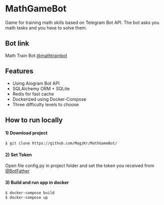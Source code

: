 # MathGameBot
Game for training math skills based on Telegram Bot API.
The bot asks you math tasks and you have to solve them.
## Bot link
Math Train Bot [@mathtrainbot](https://t.me/mathtrainbot)
## Features
- Using Aiogram Bot API
- SQLAlchemy ORM + SQLite
- Redis for fast cache
- Dockerized using Docker-Compose
- Three difficulty levels to choose

## How to run locally

#### 1) Download project
```bash
$ git clone https://github.com/MagzKr/MathGameBot/
```
#### 2) Set Token
Open file config.py in project folder and set the token you received from [@BotFather](https://t.me/botfather)

#### 3) Build and run app in docker
```bash
$ docker-compose build
$ docker-compose up
```

